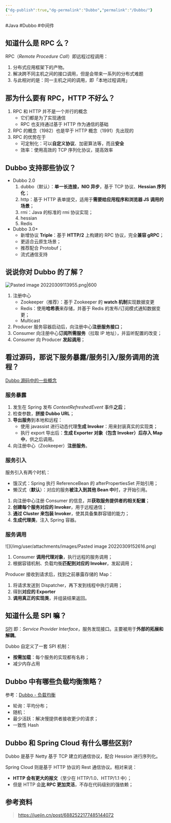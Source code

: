 ```yaml
---
{"dg-publish":true,"dg-permalink":"Dubbo","permalink":"/Dubbo/"}
---
```



#Java #Dubbo #中间件

## 知道什么是 RPC 么？

RPC（*Remote Procedure Call*）即远程过程调用：
1. 分布式应用框架下的产物。
2. 解决跨不同主机之间的接口调用，但是会带来一系列的分布式难题
3. 与此相对的是：同一主机之间的调用，即「本地过程调用」

## 那为什么要有 RPC，HTTP 不好么？

1. RPC 和 HTTP 并不是一个并行的概念
	- 它们都是为了实现通信
	- RPC 也支持通过基于 HTTP 作为通信的基础
2. RPC 的概念（1982）也是早于 HTTP 概念（1991）先出现的
3. RPC 的优势在于
	- 可定制化：可以**自定义协议**、加密算法等，而且**安全**
	- 效率：使用高效的 TCP 序列化协议，提高效率

## Dubbo 支持那些协议？

- Dubbo 2.0
	1. dubbo（默认）：**单一长连接，NIO 异步**，基于 TCP 协议、**Hessian 序列化**；
	2. http：基于 HTTP 表单提交，适用于**需要给应用程序和浏览器 JS 调用的场景**；
	3. rmi：Java 的标准的 rmi 协议实现；
	4. hessian
	5. Redis
- Dubbo 3.0+
	- 新增协议 **Triple**：基于 **HTTP/2** 上构建的 RPC 协议，完全**兼容 gRPC**；
	- 更适合云原生场景；
	- 推荐配合 Protobuf；
	- 流式通信支持

## 说说你对 Dubbo 的了解？

![Pasted image 20220309113955.png|600](/img/user/attachments/images/Pasted%20image%2020220309113955.png)

1. 注册中心
	- Zookeeper（推荐）：基于 Zookeeper 的 **watch 机制**实现数据变更
	- Redis：使用**哈希表**来存储，并基于 Redis 的发布/订阅模式通知数据变更；
	- Multicast
2. Producer 服务容器启动后，向注册中心**注册服务接口**；
3. Consumer 向注册中心**订阅所需服务**（拉取 IP 地址），并监听配置的改变；
4. Consumer 向 Producer **发起调用**；

## 看过源码，那说下服务暴露/服务引入/服务调用的流程？

[Dubbo 源码中的一些概念](Dubbo%20源码中的一些概念.md)

### 服务暴露

1. 发生在 Spring 发布 *ContextRefreshedEvent* 事件**之后**；
2. 检查参数，**拼接 Dubbo URL**；
3. **导出服务**到本地和远程：
	- 使用 javassist 进行动态代理**生成 Invoker**：用来封装真实的实现类；
	- 执行 export 导出后：**生成 Exporter 对象（包含 Invoker）后存入 Map 中**，供之后调用。
4. 向注册中心（Zookeeper）**注册服务**。

### 服务引入

服务引入有两个时机：
- 饿汉式：Spring 执行 ReferenceBean 的 afterPropertiesSet 开始引用；
- 懒汉式（**默认**）：对应的服务**被注入到其他 Bean 中**时，才开始引用。

1. 向注册中心注册 Consumer 的信息，并**获取服务提供者的相关配置**；
2. **创建每个服务对应的 Invoker**，用于远程通信；
3. **通过 Cluster 来包装 Invoker**，使其具备集群容错的能力；
4. **生成代理类**，注入 Spring 容器。

### 服务调用

![](/img/user/attachments/images/Pasted image 20220309152616.png)

1. Consumer **调用代理对象**，执行远程的服务调用；
2. 根据容错机制、负载均衡**匹配到对应的 Invoker**，发起调用；

Producer 接收到请求后，找到之前暴露存储的 Map：
1. 将请求发送到 Dispatcher，再下发到线程中执行调用；
2. 得到**对应的 Exporter**
3. **调用真正的实现类**，并组装结果返回。

## 知道什么是 SPI 嘛？

[SPI](obsidian://open?vault=%E7%AC%94%E8%AE%B0&file=src%2Funarchived%2FSPI) 即：*Service Provider Interface*，服务发现接口。主要被用于**外部的拓展和解耦**。

Dubbo 自定义了一套 SPI 机制：
- **按需加载**：每个服务的实现都有名称；
- 减少内存占用

## Dubbo 中有哪些负载均衡策略？

参考：[Dubbo - 负载均衡](obsidian://open?vault=%E7%AC%94%E8%AE%B0&file=src%2Funarchived%2FDubbo%20-%20%E8%B4%9F%E8%BD%BD%E5%9D%87%E8%A1%A1)

- 轮询：平均分布；
- 随机：
- 最少活跃：解决慢提供者接收更少的请求；
- 一致性 Hash

## Dubbo 和 Spring Cloud 有什么哪些区别?

Dubbo 是基于 Netty 基于 TCP 建立的通信协议，配合 Hession 进行序列化。

Spring Cloud 则是基于 HTTP 协议的 Rest 通信协议。相对来说：
- **HTTP 会有更大的报文**（至少在 HTTP/1.0、HTTP/1.1 中）；
- 但是 HTTP 会**比 RPC 更加灵活**，不存在代码级别的强依赖；

## 参考资料

> https://juejin.cn/post/6882522177485144072